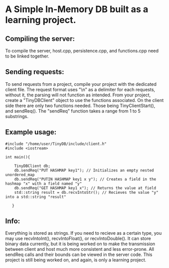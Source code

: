 # A Simple In-Memory DB built as a learning project.

## Compiling the server:
To compile the server, host.cpp, persistence.cpp, and functions.cpp need to be linked together. 
## Sending requests:
To send requests from a project, compile your project with the dedicated client file. The request format uses "\n" as a delimiter for each requests, without it, the parsing will not function as intended. 
From your project, create a "TinyDBClient" object to use the functions associated. On the client side there are only two functions needed. Those being TinyClientStart(), and sendReq(). The "sendReq" function takes a range from 1 to 5 substrings. 

## Example usage:

    #include "/home/user/TinyDB/include/client.h" 
    #include <iostream>

    int main(){
  
        TinyDBClient db;    
        db.sendReq("PUT HASHMAP key1"); // Initializes an empty nested unordered_map
        db.sendReq("PUTIN HASHMAP key1 x y"); // Creates a field in the hashmap "x" with a field named "y"
        db.sendReq("GET HASHMAP key1 x"); // Returns the value at field
        std::string result = db.recvIntoStr(); // Recieves the value "y" into a std::string "result"
    
       }
       
## Info:

Everything is stored as strings. If you need to recieve as a certain type, you may use recvIntoInt(), recvIntoFloat(), or recvIntoDouble(). It can store binary data currently, but it is being worked on to make the transmission between client and host much more consistent and less error-prone. All sendReq calls and their bounds can be viewed in the server code. This project is still being worked on, and again, is only a learning project. 
